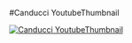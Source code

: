 #Canducci YoutubeThumbnail

[![Canducci YoutubeThumbnail](http://i1194.photobucket.com/albums/aa377/netdragoon1/1449170629_Neon_Line_Social_Circles_50Icon_10px_grid-45_zpsjazbo2dc.png)](https://github.com/netdragoon/tutorial/blob/master/READMEYouTubeThumbnail.md)
